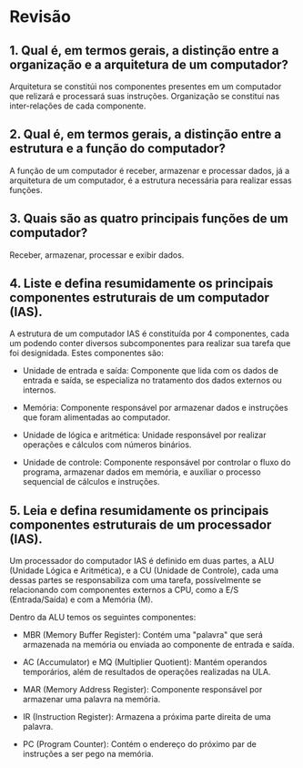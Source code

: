 # Revisão

## 1. Qual é, em termos gerais, a distinção entre a organização e a arquitetura de um computador?

Arquitetura se constitúi nos componentes presentes em um computador que relizará e processará suas instruções. Organização se constitui nas inter-relações de cada componente.

## 2. Qual é, em termos gerais, a distinção entre a estrutura e a função do computador?

A função de um computador é receber, armazenar e processar dados, já a arquitetura de um computador, é a estrutura necessária para realizar essas funções.

## 3. Quais são as quatro principais funções de um computador?

Receber, armazenar, processar e exibir dados.

## 4. Liste e defina resumidamente os principais componentes estruturais de um computador (IAS).

A estrutura de um computador IAS é constituída por 4 componentes, cada um podendo conter diversos subcomponentes para realizar sua tarefa que foi designidada. Estes componentes são:

- Unidade de entrada e saída: Componente que lida com os dados de entrada e saída, se especializa no tratamento dos dados externos ou internos.

- Memória: Componente responsável por armazenar dados e instruções que foram alimentadas ao computador.

- Unidade de lógica e aritmética: Unidade responsável por realizar operações e cálculos com números binários.

- Unidade de controle: Componente responsável por controlar o fluxo do programa, armazenar dados em memória, e auxiliar o processo sequencial de cálculos e instruções.

## 5. Leia e defina resumidamente os principais componentes estruturais de um processador (IAS).

Um processador do computador IAS é definido em duas partes, a ALU (Unidade Lógica e Aritmética), e a CU (Unidade de Controle), cada uma dessas partes se responsabiliza com uma tarefa, possívelmente se relacionando com componentes externos a CPU, como a E/S (Entrada/Saída) e com a Memória (M).

Dentro da ALU temos os seguintes componentes:

- MBR (Memory Buffer Register): Contém uma "palavra" que será armazenada na memória ou enviada ao componente de entrada e saída.

- AC (Accumulator) e MQ (Multiplier Quotient): Mantém operandos temporários, além de resultados de operações realizadas na ULA.

- MAR (Memory Address Register): Componente responsável por armazenar uma palavra na memória.

- IR (Instruction Register): Armazena a próxima parte direita de uma palavra.

- PC (Program Counter): Contém o endereço do próximo par de instruções a ser pego na memória.